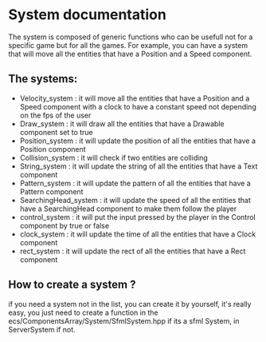 # System documentation

The system is composed of generic functions who can be usefull not for a specific game but for all the games. For example, you can have a system that will move all the entities that have a Position and a Speed component.

## The systems:
- Velocity_system : it will move all the entities that have a Position and a Speed component with a clock to have a constant speed not depending on the fps of the user
- Draw_system : it will draw all the entities that have a Drawable component set to true
- Position_system : it will update the position of all the entities that have a Position component
- Collision_system : it will check if two entities are colliding
- String_system : it will update the string of all the entities that have a Text component
- Pattern_system : it will update the pattern of all the entities that have a Pattern component
- SearchingHead_system : it will update the speed of all the entities that have a SearchingHead component to make them follow the player
- control_system : it will put the input pressed by the player in the Control component by true or false
- clock_system : it will update the time of all the entities that have a Clock component
- rect_system : it will update the rect of all the entities that have a Rect component

## How to create a system ?
if you need a system not in the list, you can create it by yourself, it's really easy, you just need to create a function in the ecs/ComponentsArray/System/SfmlSystem.hpp if its a sfml System, in ServerSystem if not.
